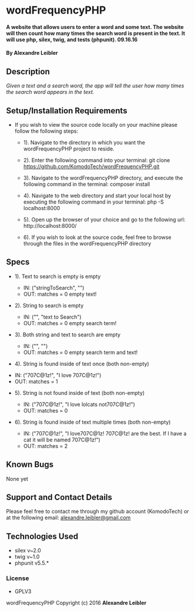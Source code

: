 # wordFrequencyPHP

#### A website that allows users to enter a word and some text. The website will then count how many times the search word is present in the text. It will use php, silex, twig, and tests (phpunit). 09.16.16

#### By **Alexandre Leibler**


## Description

_Given a text and a search word, the app will tell the user how many times the search word appears in the text._


## Setup/Installation Requirements

* If you wish to view the source code locally on your machine please follow the following steps:

  +  1). Navigate to the directory in which you want the wordFrequencyPHP project to reside.

  +  2). Enter the following command into your terminal:
        git clone https://github.com/KomodoTech/wordFrequencyPHP.git

  +  3). Navigate to the wordFrequencyPHP directory, and execute the following command in the terminal:
          composer install

  +  4). Navigate to the web directory and start your local host by executing the following command in your terminal:
          php -S localhost:8000

  +  5). Open up the browser of your choice and go to the following url:
          http://localhost:8000/

  +  6). If you wish to look at the source code, feel free to browse through the files in the wordFrequencyPHP directory


## Specs

* 1). Text to search is empty is empty
  + IN:  ("stringToSearch", "")
  + OUT: matches = 0 empty text!

* 2). String to search is empty
  + IN:  ("", "text to Search")
  + OUT: matches = 0 empty search term!

* 3). Both string and text to search are empty
  + IN:  ("", "")
  + OUT: matches = 0 empty search term and text!

 * 4). String is found inside of text once (both non-empty)
  + IN:  ("707C@1z!", "I love 707C@1z!")
  + OUT: matches = 1

* 5). String is not found inside of text (both non-empty)
  + IN:  ("707C@1z!", "I love lolcats not707C@1z!")
  + OUT: matches = 0

* 6). String is found inside of text multiple times (both non-empty)
  + IN:  ("707C@1z!", "I love707C@1z! 707C@1z! are the best. If I have a cat it will be named 707C@1z!")
  + OUT: matches = 2



## Known Bugs

None yet


## Support and Contact Details

Please feel free to contact me through my github account (KomodoTech) or at the following email:
    alexandre.leibler@gmail.com

## Technologies Used

* silex v~2.0
* twig v~1.0
* phpunit v5.5.*



### License

* GPLV3

wordFrequencyPHP Copyright (c) 2016 **Alexandre Leibler**
